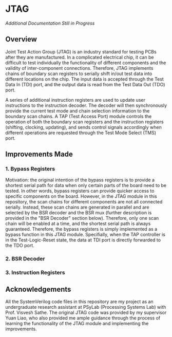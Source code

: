 # JTAG
*Additional Documentation Still in Progress*

## Overview
Joint Test Action Group (JTAG) is an industry standard for testing PCBs after they are manufactured. In a complicated electrical chip, it can be difficult to
test individually the functionality of different components and the validity of inter-component connections. Therefore, JTAG implements chains of boundary scan registers to serially shift in/out test data into different locations on the chip. The input data is accepted through the Test Data In (TDI) port, and the output data is read from the Test Data Out (TDO) port.

A series of additional instruction registers are used to update user instructions to the instruction decoder. The decoder will then synchronously provide the current test mode and chain selection information to the boundary scan chains. A TAP (Test Access Port) module controls the operation of both the boundary scan registers and the instruction registers (shifting, clocking, updating), and sends control signals accordingly when different operations are requested through the Test Mode Select (TMS) port.

## Improvements Made
### 1. Bypass Registers
Motivation: the original intention of the bypass registers is to provide a shortest serial path for data when only certain parts of the board need to be tested. In other words, bypass registers can provide quicker access to specific components on the board. However, in the JTAG module in this repository, the scan chains for different components are not all connected serially. Instead, these scan chains are generated in parallel and are selected by the BSR decoder and the BSR mux (further description is provided in the "BSR Decoder" section below). Therefore, only one scan chain will be enabled at a time, and the shortest serial path is always guaranteed. Therefore, the bypass registers is simply implemented as a bypass function in this JTAG module. Specifially, when the TAP controller is in the Test-Logic-Reset state, the data at TDI port is directly forwarded to the TDO port.

### 2. BSR Decoder


### 3. Instruction Registers

## Acknowledgements
All the SystemVerilog code files in this repository are my project as an undergraduate research assistant at PSyLab (Processing Systems Lab) with Prof. Visvesh Sathe. The original JTAG code was provided by my supervisor Yuan Liao, who also provided me ample guidance through the process of learning the functionality of the JTAG module and implementing the improvements. 
